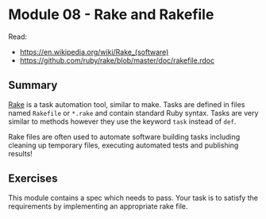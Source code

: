 # Module 08 - Rake and Rakefile

Read:

* https://en.wikipedia.org/wiki/Rake_(software)
* https://github.com/ruby/rake/blob/master/doc/rakefile.rdoc

## Summary

[Rake](https://github.com/ruby/rake) is a task automation tool, similar to
make. Tasks are defined in files named `Rakefile` or `*.rake` and contain
standard Ruby syntax. Tasks are very similar to methods however they use the
keyword `task` instead of `def`.

Rake files are often used to automate software building tasks including
cleaning up temporary files, executing automated tests and publishing results!


## Exercises

This module contains a spec which needs to pass. Your task is to satisfy the
requirements by implementing an appropriate rake file.
